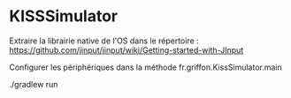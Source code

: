 # KISSSimulator

Extraire la librairie native de l'OS dans le répertoire :
https://github.com/jinput/jinput/wiki/Getting-started-with-JInput

Configurer les périphériques dans la méthode fr.griffon.KissSimulator.main

./gradlew run